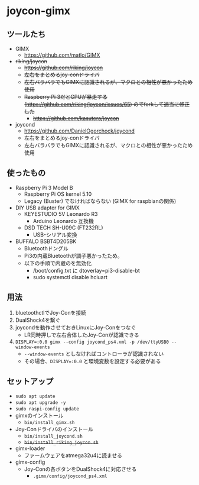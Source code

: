 # joycon-gimx
## ツールたち
- GIMX
    - https://github.com/matlo/GIMX
- ~~riking/joycon~~
    - ~~https://github.com/riking/joycon~~
    - ~~左右をまとめるjoy-conドライバ~~
    - ~~左右バラバラでもGIMXに認識されるが、マクロとの相性が悪かったため使用~~
    - ~~Raspberry Pi 3だとCPUが暴走する (https://github.com/riking/joycon/issues/65) のでforkして適当に修正した~~
        - ~~https://github.com/kasutera/joycon~~
- joycond
    - https://github.com/DanielOgorchock/joycond
    - 左右をまとめるjoy-conドライバ
    - 左右バラバラでもGIMXに認識されるが、マクロとの相性が悪かったため使用

## 使ったもの
- Raspberry Pi 3 Model B
    - Raspberry Pi OS kernel 5.10
    - Legacy (Buster) でなければならない (GIMX for raspbianの関係)
- DIY USB adapter for GIMX
    - KEYESTUDIO 5V Leonardo R3
        - Arduino Leonardo 互換機
    - DSD TECH SH-U09C (FT232RL)
        - USB-シリアル変換
- BUFFALO BSBT4D205BK
    - Bluetoothドングル
    - Pi3の内蔵Bluetoothが調子悪かったため。
    - 以下の手順で内蔵のを無効化
        - /boot/config.txt に dtoverlay=pi3-disable-bt
        - sudo systemctl disable hciuart

## 用法
1. bluetoothctlでJoy-Conを接続
2. DualShock4を繋ぐ
3. joycondを動作させておきLinuxにJoy-Conをつなぐ
    - LR同時押しで左右合体したJoy-Conが認識できる
4. `DISPLAY=:0.0 gimx --config joycond_ps4.xml -p /dev/ttyUSB0 --window-events`
    - `--window-events` としなければコントローラが認識されない
    - その場合、`DISPLAY=:0.0` と環境変数を設定する必要がある

## セットアップ
- `sudo apt update`
- `sudo apt upgrade -y`
- `sudo raspi-config update`
- gimxのインストール
    - `bin/install_gimx.sh`
- Joy-Conドライバのインストール
    - `bin/install_joycond.sh`
    - ~~`bin/install_riking_joycon.sh`~~
- gimx-loader
    - ファームウェアをatmega32u4に読ませる
- gimx-config
    - Joy-Conの各ボタンをDualShock4に対応させる
        - `.gimx/config/joycond_ps4.xml`
